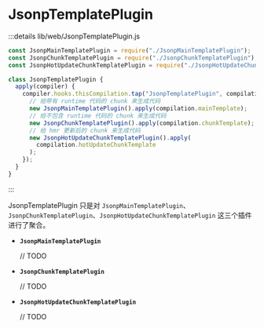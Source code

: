 # JsonpTemplatePlugin

:::details lib/web/JsonpTemplatePlugin.js
```js
const JsonpMainTemplatePlugin = require("./JsonpMainTemplatePlugin");
const JsonpChunkTemplatePlugin = require("./JsonpChunkTemplatePlugin");
const JsonpHotUpdateChunkTemplatePlugin = require("./JsonpHotUpdateChunkTemplatePlugin");

class JsonpTemplatePlugin {
  apply(compiler) {
    compiler.hooks.thisCompilation.tap("JsonpTemplatePlugin", compilation => {
      // 给带有 runtime 代码的 chunk 来生成代码
      new JsonpMainTemplatePlugin().apply(compilation.mainTemplate);
      // 给不包含 runtime 代码的 chunk 来生成代码
      new JsonpChunkTemplatePlugin().apply(compilation.chunkTemplate);
      // 给 hmr 更新后的 chunk 来生成代码
      new JsonpHotUpdateChunkTemplatePlugin().apply(
        compilation.hotUpdateChunkTemplate
      );
    });
  }
}
```
:::

JsonpTemplatePlugin 只是对 `JsonpMainTemplatePlugin`、`JsonpChunkTemplatePlugin`、`JsonpHotUpdateChunkTemplatePlugin` 这三个插件进行了聚合。

- **`JsonpMainTemplatePlugin`**

  // TODO

- **`JsonpChunkTemplatePlugin`**

  // TODO

- **`JsonpHotUpdateChunkTemplatePlugin`**

  // TODO
